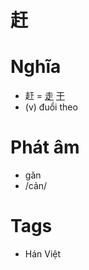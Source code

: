 # 赶

# Nghĩa
* 赶 = [走](走.md) [干](干.md)
* (v) đuổi theo

# Phát âm
* gǎn
*  /cản/

# Tags
* Hán Việt

